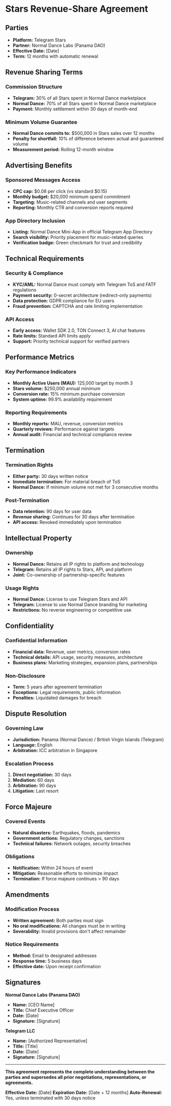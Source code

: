 # Stars Revenue-Share Agreement

## Parties
- **Platform:** Telegram Stars
- **Partner:** Normal Dance Labs (Panama DAO)
- **Effective Date:** [Date]
- **Term:** 12 months with automatic renewal

## Revenue Sharing Terms

### Commission Structure
- **Telegram:** 30% of all Stars spent in Normal Dance marketplace
- **Normal Dance:** 70% of all Stars spent in Normal Dance marketplace
- **Payment:** Monthly settlement within 30 days of month-end

### Minimum Volume Guarantee
- **Normal Dance commits to:** $500,000 in Stars sales over 12 months
- **Penalty for shortfall:** 10% of difference between actual and guaranteed volume
- **Measurement period:** Rolling 12-month window

## Advertising Benefits

### Sponsored Messages Access
- **CPC cap:** $0.08 per click (vs standard $0.15)
- **Monthly budget:** $20,000 minimum spend commitment
- **Targeting:** Music-related channels and user segments
- **Reporting:** Monthly CTR and conversion reports required

### App Directory Inclusion
- **Listing:** Normal Dance Mini-App in official Telegram App Directory
- **Search visibility:** Priority placement for music-related queries
- **Verification badge:** Green checkmark for trust and credibility

## Technical Requirements

### Security & Compliance
- **KYC/AML:** Normal Dance must comply with Telegram ToS and FATF regulations
- **Payment security:** 0-secret architecture (redirect-only payments)
- **Data protection:** GDPR compliance for EU users
- **Fraud prevention:** CAPTCHA and rate limiting implementation

### API Access
- **Early access:** Wallet SDK 2.0, TON Connect 3, AI chat features
- **Rate limits:** Standard API limits apply
- **Support:** Priority technical support for verified partners

## Performance Metrics

### Key Performance Indicators
- **Monthly Active Users (MAU):** 125,000 target by month 3
- **Stars volume:** $250,000 annual minimum
- **Conversion rate:** 15% minimum purchase conversion
- **System uptime:** 99.9% availability requirement

### Reporting Requirements
- **Monthly reports:** MAU, revenue, conversion metrics
- **Quarterly reviews:** Performance against targets
- **Annual audit:** Financial and technical compliance review

## Termination

### Termination Rights
- **Either party:** 30 days written notice
- **Immediate termination:** For material breach of ToS
- **Normal Dance:** If minimum volume not met for 3 consecutive months

### Post-Termination
- **Data retention:** 90 days for user data
- **Revenue sharing:** Continues for 30 days after termination
- **API access:** Revoked immediately upon termination

## Intellectual Property

### Ownership
- **Normal Dance:** Retains all IP rights to platform and technology
- **Telegram:** Retains all IP rights to Stars, API, and platform
- **Joint:** Co-ownership of partnership-specific features

### Usage Rights
- **Normal Dance:** License to use Telegram Stars and API
- **Telegram:** License to use Normal Dance branding for marketing
- **Restrictions:** No reverse engineering or competitive use

## Confidentiality

### Confidential Information
- **Financial data:** Revenue, user metrics, conversion rates
- **Technical details:** API usage, security measures, architecture
- **Business plans:** Marketing strategies, expansion plans, partnerships

### Non-Disclosure
- **Term:** 5 years after agreement termination
- **Exceptions:** Legal requirements, public information
- **Penalties:** Liquidated damages for breach

## Dispute Resolution

### Governing Law
- **Jurisdiction:** Panama (Normal Dance) / British Virgin Islands (Telegram)
- **Language:** English
- **Arbitration:** ICC arbitration in Singapore

### Escalation Process
1. **Direct negotiation:** 30 days
2. **Mediation:** 60 days
3. **Arbitration:** 90 days
4. **Litigation:** Last resort

## Force Majeure

### Covered Events
- **Natural disasters:** Earthquakes, floods, pandemics
- **Government actions:** Regulatory changes, sanctions
- **Technical failures:** Network outages, security breaches

### Obligations
- **Notification:** Within 24 hours of event
- **Mitigation:** Reasonable efforts to minimize impact
- **Termination:** If force majeure continues > 90 days

## Amendments

### Modification Process
- **Written agreement:** Both parties must sign
- **No oral modifications:** All changes must be in writing
- **Severability:** Invalid provisions don't affect remainder

### Notice Requirements
- **Method:** Email to designated addresses
- **Response time:** 5 business days
- **Effective date:** Upon receipt confirmation

## Signatures

**Normal Dance Labs (Panama DAO)**
- **Name:** [CEO Name]
- **Title:** Chief Executive Officer
- **Date:** [Date]
- **Signature:** [Signature]

**Telegram LLC**
- **Name:** [Authorized Representative]
- **Title:** [Title]
- **Date:** [Date]
- **Signature:** [Signature]

---

**This agreement represents the complete understanding between the parties and supersedes all prior negotiations, representations, or agreements.**

**Effective Date:** [Date]
**Expiration Date:** [Date + 12 months]
**Auto-Renewal:** Yes, unless terminated with 30 days notice
